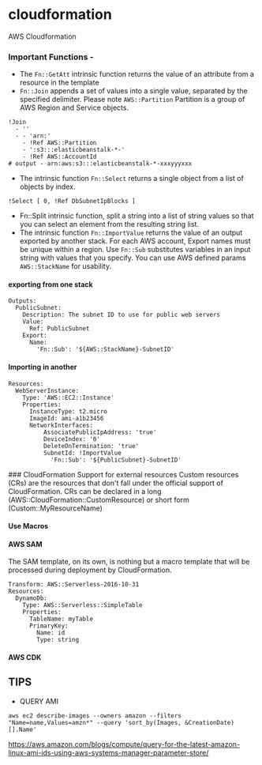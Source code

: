 # cloudformation
AWS Cloudformation




### Important Functions -
- The `Fn::GetAtt` intrinsic function returns the value of an attribute from a resource in the template
- `Fn::Join` appends a set of values into a single value, separated by the specified delimiter. Please note `AWS::Partition` Partition is a group of AWS Region and Service objects.
```
!Join
  - ''
  - - 'arn:'
    - !Ref AWS::Partition
    - ':s3:::elasticbeanstalk-*-'
    - !Ref AWS::AccountId
# output - arn:aws:s3:::elasticbeanstalk-*-xxxyyyxxx
```
- The intrinsic function `Fn::Select` returns a single object from a list of objects by index.
```
!Select [ 0, !Ref DbSubnetIpBlocks ]
```
- Fn::Split intrinsic function, split a string into a list of string values so that you can select an element from the resulting string list.
- The intrinsic function `Fn::ImportValue` returns the value of an output exported by another stack. For each AWS account, Export names must be unique within a region. Use `Fn::Sub` substitutes variables in an input string with values that you specify. You can use AWS defined params `AWS::StackName` for usability.
#### exporting from one stack
```
Outputs:
  PublicSubnet:
    Description: The subnet ID to use for public web servers
    Value:
      Ref: PublicSubnet
    Export:
      Name:
        'Fn::Sub': '${AWS::StackName}-SubnetID'
```
#### Importing in another
```
Resources:
  WebServerInstance:
    Type: 'AWS::EC2::Instance'
    Properties:
      InstanceType: t2.micro
      ImageId: ami-a1b23456
      NetworkInterfaces:
          AssociatePublicIpAddress: 'true'
          DeviceIndex: '0'
          DeleteOnTermination: 'true'
          SubnetId: !ImportValue 
            'Fn::Sub': '${PublicSubnet}-SubnetID'
```


### CloudFormation Support for external resources 
Custom resources (CRs) are the resources that don't fall under the official support of CloudFormation. CRs can be declared in a long (AWS::CloudFormation::CustomResource) or short form (Custom::MyResourceName)

#### Use Macros

#### AWS SAM
The SAM template, on its own, is nothing but a macro template that will be processed during deployment by CloudFormation.
```
Transform: AWS::Serverless-2016-10-31
Resources:
  DynamoDb:
    Type: AWS::Serverless::SimpleTable
    Properties:
      TableName: myTable
      PrimaryKey:
        Name: id
        Type: string
```

#### AWS CDK


## TIPS
- QUERY AMI
```
aws ec2 describe-images --owners amazon --filters "Name=name,Values=amzn*" --query 'sort_by(Images, &CreationDate)[].Name'
```
https://aws.amazon.com/blogs/compute/query-for-the-latest-amazon-linux-ami-ids-using-aws-systems-manager-parameter-store/
